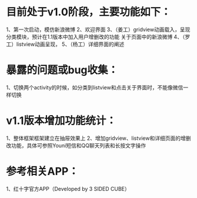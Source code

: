 目前处于v1.0阶段，主要功能如下：
=========
  1、第一次启动，模仿新浪微博
  2、欢迎界面
  3、（姜工）gridview动画载入，呈现分类模块，预计在1.1版本中加入用户增删改的功能
      关于页面中的新浪微博
  4、（罗工）listview动画呈现，
  5、（杨工）详细界面的阐述

暴露的问题或bug收集：
=========
  1、切换两个activity的时候，如分类到listview和点击关于界面时，不能像微信一样切换


v1.1版本增加功能统计：
=========
  1、整体框架框架建立在抽屉效果上
  2、增加gridview、listview和详细页面的增删改功能，具体可参照Youni短信和QQ聊天列表和长按文字操作

参考相关APP：
=========
  1、红十字官方APP（Developed by 3 SIDED CUBE）
